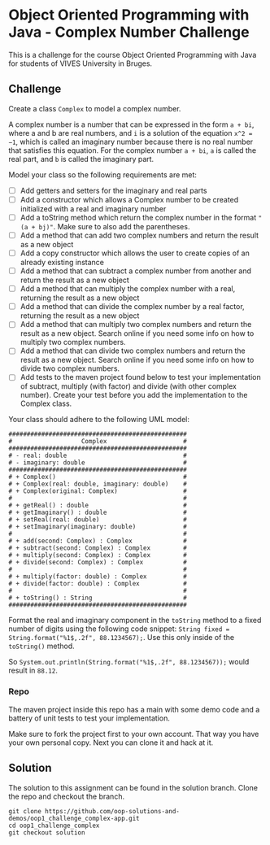 # Object Oriented Programming with Java - Complex Number Challenge

This is a challenge for the course Object Oriented Programming with Java for students of VIVES University in Bruges.

## Challenge

Create a class `Complex` to model a complex number.

A complex number is a number that can be expressed in the form `a + bi`, where a and b are real numbers, and `i` is a solution of the equation `x^2 = −1`, which is called an imaginary number because there is no real number that satisfies this equation. For the complex number `a + bi`, `a` is called the real part, and `b` is called the imaginary part.

Model your class so the following requirements are met:

* [ ] Add getters and setters for the imaginary and real parts
* [ ] Add a constructor which allows a Complex number to be created initialized with a real and imaginary number
* [ ] Add a toString method which return the complex number in the format `"(a + bj)"`. Make sure to also add the parentheses.
* [ ] Add a method that can add two complex numbers and return the result as a new object
* [ ] Add a copy constructor which allows the user to create copies of an already existing instance
* [ ] Add a method that can subtract a complex number from another and return the result as a new object
* [ ] Add a method that can multiply the complex number with a real, returning the result as a new object
* [ ] Add a method that can divide the complex number by a real factor, returning the result as a new object
* [ ] Add a method that can multiply two complex numbers and return the result as a new object. Search online if you need some info on how to multiply two complex numbers.
* [ ] Add a method that can divide two complex numbers and return the result as a new object. Search online if you need some info on how to divide two complex numbers.
* [ ] Add tests to the maven project found below to test your implementation of subtract, multiply (with factor) and divide (with other complex number). Create your test before you add the implementation to the Complex class.

Your class should adhere to the following UML model:

```text
#################################################
#                   Complex                     #
#################################################
# - real: double                                #  
# - imaginary: double                           #
#################################################
# + Complex()                                   #
# + Complex(real: double, imaginary: double)    #
# + Complex(original: Complex)                  #
#                                               #
# + getReal() : double                          #
# + getImaginary() : double                     #
# + setReal(real: double)                       #
# + setImaginary(imaginary: double)             #
#                                               #
# + add(second: Complex) : Complex              #
# + subtract(second: Complex) : Complex         #
# + multiply(second: Complex) : Complex         #
# + divide(second: Complex) : Complex           #
#                                               #
# + multiply(factor: double) : Complex          #
# + divide(factor: double) : Complex            #
#                                               #
# + toString() : String                         #
#################################################
```

Format the real and imaginary component in the `toString` method to a fixed number of digits using the following code snippet: `String fixed = String.format("%1$,.2f", 88.1234567);`. Use this only inside of the `toString()` method.

So `System.out.println(String.format("%1$,.2f", 88.1234567));` would result in `88.12`.

### Repo

The maven project inside this repo has a main with some demo code and a battery of unit tests to test your implementation.

Make sure to fork the project first to your own account. That way you have your own personal copy. Next you can clone it and hack at it.

## Solution

The solution to this assignment can be found in the solution branch. Clone the repo and checkout the branch.

```shell
git clone https://github.com/oop-solutions-and-demos/oop1_challenge_complex-app.git
cd oop1_challenge_complex
git checkout solution
```